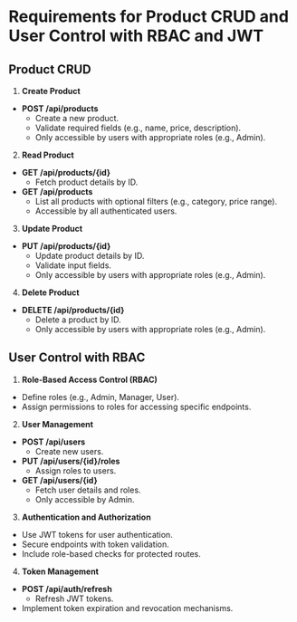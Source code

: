 # Requirements for Product CRUD and User Control with RBAC and JWT

## Product CRUD
1. **Create Product**
  - **POST /api/products**
    - Create a new product.
    - Validate required fields (e.g., name, price, description).
    - Only accessible by users with appropriate roles (e.g., Admin).

2. **Read Product**
  - **GET /api/products/{id}**
    - Fetch product details by ID.
  - **GET /api/products**
    - List all products with optional filters (e.g., category, price range).
    - Accessible by all authenticated users.

3. **Update Product**
  - **PUT /api/products/{id}**
    - Update product details by ID.
    - Validate input fields.
    - Only accessible by users with appropriate roles (e.g., Admin).

4. **Delete Product**
  - **DELETE /api/products/{id}**
    - Delete a product by ID.
    - Only accessible by users with appropriate roles (e.g., Admin).

## User Control with RBAC
1. **Role-Based Access Control (RBAC)**
  - Define roles (e.g., Admin, Manager, User).
  - Assign permissions to roles for accessing specific endpoints.

2. **User Management**
  - **POST /api/users**
    - Create new users.
  - **PUT /api/users/{id}/roles**
    - Assign roles to users.
  - **GET /api/users/{id}**
    - Fetch user details and roles.
    - Only accessible by Admin.

3. **Authentication and Authorization**
  - Use JWT tokens for user authentication.
  - Secure endpoints with token validation.
  - Include role-based checks for protected routes.

4. **Token Management**
  - **POST /api/auth/refresh**
    - Refresh JWT tokens.
  - Implement token expiration and revocation mechanisms.
